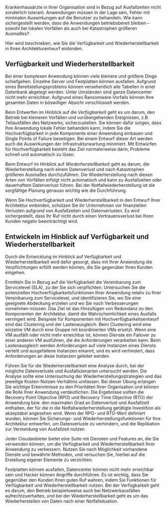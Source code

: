 Krankenhausärzte in Ihrer Organisation sind in Bezug auf Ausfallzeiten nicht sonderlich tolerant. Anwendungen müssen in der Lage sein, Fehler mit minimalen Auswirkungen auf die Benutzer zu behandeln. Wie kann sichergestellt werden, dass die Anwendungen betriebsbereit bleiben – sowohl bei lokalen Vorfällen als auch bei Katastrophen größeren Ausmaßes? 

Hier wird beschrieben, wie Sie die Verfügbarkeit und Wiederherstellbarkeit in Ihren Architekturentwurf einbinden.

## <a name="availability-and-recoverability"></a>Verfügbarkeit und Wiederherstellbarkeit

Bei einer komplexen Anwendung können viele kleinere und größere Dinge schiefgehen. Einzelne Server und Festplatten können ausfallen. Aufgrund eines Bereitstellungsproblems können versehentlich alle Tabellen in einer Datenbank abgelegt werden. Unter Umständen sind ganze Datencenter nicht mehr erreichbar. Aufgrund eines Ransomware-Vorfalls können Ihre gesamten Daten in böswilliger Absicht verschlüsselt werden.

Beim Entwerfen im Hinblick auf die *Verfügbarkeit* geht es um darum, den Betrieb bei kleineren Vorfällen und vorübergehenden Ereignissen, z.B. Teilausfällen des Netzwerks, sicherzustellen. Sie können dafür sorgen, dass Ihre Anwendung lokale Fehler behandeln kann, indem Sie die Hochverfügbarkeit in jede Komponente einer Anwendung einbauen und Single Points of Failure beseitigen. Bei einem Entwurf dieser Art werden auch die Auswirkungen der Infrastrukturwartung minimiert. Mit Entwürfen für Hochverfügbarkeit besteht das Ziel normalerweise darin, Probleme schnell und automatisch zu lösen.

Beim Entwurf im Hinblick auf *Wiederherstellbarkeit* geht es darum, die Wiederherstellung nach einem Datenverlust und nach Katastrophen größeren Ausmaßes durchzuführen. Die Wiederherstellung nach diesen Arten von Vorfällen erfolgt nicht automatisch und kann zu Ausfallzeiten oder dauerhaftem Datenverlust führen. Bei der Notfallwiederherstellung ist die sorgfältige Planung genauso wichtig wie die Durchführung.

Wenn Sie Hochverfügbarkeit und Wiederherstellbarkeit in den Entwurf Ihrer Architektur einbinden, schützen Sie Ihr Unternehmen vor finanziellen Verlusten aufgrund von Ausfallzeiten und Datenverlusten. Es wird sichergestellt, dass Ihr Ruf nicht durch einen Vertrauensverlust bei Ihren Kunden negativ beeinträchtigt wird.

## <a name="architecting-for-availability-and-recoverability"></a>Entwickeln im Hinblick auf Verfügbarkeit und Wiederherstellbarkeit

Durch die Entwicklung im Hinblick auf Verfügbarkeit und Wiederherstellbarkeit wird dafür gesorgt, dass mit Ihrer Anwendung die Verpflichtungen erfüllt werden können, die Sie gegenüber Ihren Kunden eingehen.

Ermitteln Sie in Bezug auf die Verfügbarkeit die Vereinbarung zum Servicelevel (SLA), zu der Sie sich verpflichten. Untersuchen Sie die potenziellen Hochverfügbarkeitsfunktionen Ihrer Anwendung relativ zu Ihrer Vereinbarung zum Servicelevel, und identifizieren Sie, wo Sie eine geeignete Abdeckung erzielen und wo Sie noch Verbesserungen vornehmen müssen. Das Ziel ist das Hinzufügen von Redundanz zu den Komponenten der Architektur, damit die Wahrscheinlichkeit eines Ausfalls verringert wird. Beispiele für Komponenten mit Hochverfügbarkeitsentwurf sind das Clustering und der Lastenausgleich. Beim Clustering wird eine einzelne VM durch eine Gruppe mit koordinierten VMs ersetzt. Wenn eine VM ausfällt oder nicht mehr erreichbar ist, können Dienste ein Failover zu einer anderen VM ausführen, die die Anforderungen verarbeiten kann. Beim Lastenausgleich werden Anforderungen auf viele Instanzen eines Diensts verteilt und ausgefallene Instanzen erkannt, und es wird verhindert, dass Anforderungen an diese Instanzen geleitet werden.

Führen Sie für die Wiederherstellbarkeit eine Analyse durch, bei der mögliche Datenverluste und Ausfallszenarien untersucht werden. Die Analyse sollte eine Untersuchung der Wiederherstellungsstrategien und das jeweilige Kosten-Nutzen-Verhältnis umfassen. Bei dieser Übung erlangen Sie wichtige Erkenntnisse zu den Prioritäten Ihrer Organisation und können die Rolle Ihrer Anwendung verdeutlichen. Die Ergebnisse sollten die Recovery Point Objective (RPO) und Recovery Time Objective (RTO) der Anwendung bzw. den maximalen Grad an Datenverlust und Ausfallzeit enthalten, der für die in die Notfallwiederherstellung getätigte Investition als akzeptabel angesehen wird. Wenn der RPO- und RTO-Wert definiert wurden, können Sie Sicherungs- und Wiederherstellungsfunktionen für Ihre Architektur entwerfen, um Datenverluste zu verhindern, und die Replikation zur Vermeidung von Ausfallzeit nutzen.

Jeder Cloudanbieter bietet eine Suite mit Diensten und Features an, die Sie verwenden können, um die Verfügbarkeit und Wiederherstellbarkeit Ihrer Anwendung zu verbessern. Nutzen Sie nach Möglichkeit vorhandene Dienste und bewährte Methoden, und versuchen Sie, hierbei auf die Erstellung eigener Elemente zu verzichten.

Festplatten können ausfallen, Datencenter können nicht mehr erreichbar sein und Hacker können Angriffe durchführen. Es ist wichtig, dass Sie gegenüber den Kunden Ihren guten Ruf wahren, indem Sie Funktionen für Verfügbarkeit und Wiederherstellbarkeit nutzen. Bei der Verfügbarkeit geht es darum, den Betrieb beispielsweise auch bei Netzwerkausfällen aufrechtzuerhalten, und bei der Wiederherstellbarkeit geht es um das Wiederherstellen von Daten nach einer Notfallsituation.

